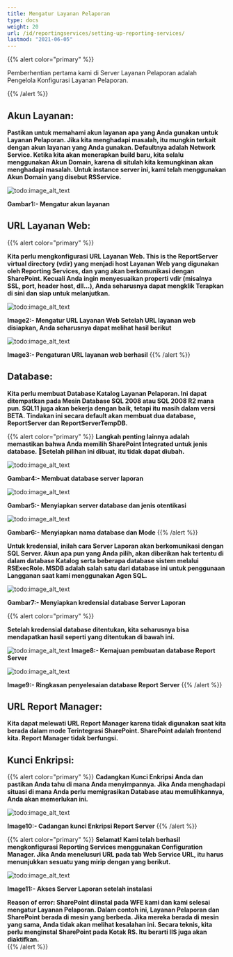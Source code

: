 ```yaml
---
title: Mengatur Layanan Pelaporan
type: docs
weight: 20
url: /id/reportingservices/setting-up-reporting-services/
lastmod: "2021-06-05"
---
```


{{% alert color="primary" %}}

Pemberhentian pertama kami di Server Layanan Pelaporan adalah Pengelola Konfigurasi Layanan Pelaporan.

{{% /alert %}}

## Akun Layanan:

**Pastikan untuk memahami akun layanan apa yang Anda gunakan untuk Layanan Pelaporan. Jika kita menghadapi masalah, itu mungkin terkait dengan akun layanan yang Anda gunakan. Defaultnya adalah Network Service. Ketika kita akan menerapkan build baru, kita selalu menggunakan Akun Domain, karena di situlah kita kemungkinan akan menghadapi masalah. Untuk instance server ini, kami telah menggunakan Akun Domain yang disebut RSService.**

![todo:image_alt_text](setting-up-reporting-services_1.png)

**Gambar1:- Mengatur akun layanan**

## URL Layanan Web:

{{% alert color="primary" %}}

**Kita perlu mengkonfigurasi URL Layanan Web. This is the ReportServer virtual directory (vdir) yang menjadi host Layanan Web yang digunakan oleh Reporting Services, dan yang akan berkomunikasi dengan SharePoint. Kecuali Anda ingin menyesuaikan properti vdir (misalnya SSL, port, header host, dll...), Anda seharusnya dapat mengklik Terapkan di sini dan siap untuk melanjutkan.**

![todo:image_alt_text](setting-up-reporting-services_2.png)

**Image2:- Mengatur URL Layanan Web Setelah URL layanan web disiapkan, Anda seharusnya dapat melihat hasil berikut**

![todo:image_alt_text](setting-up-reporting-services_3.png)

**Image3:- Pengaturan URL layanan web berhasil**
{{% /alert %}}

## Database:

**Kita perlu membuat Database Katalog Layanan Pelaporan. Ini dapat ditempatkan pada Mesin Database SQL 2008 atau SQL 2008 R2 mana pun. SQL11 juga akan bekerja dengan baik, tetapi itu masih dalam versi BETA. Tindakan ini secara default akan membuat dua database, ReportServer dan ReportServerTempDB.**

{{% alert color="primary" %}}
**Langkah penting lainnya adalah memastikan bahwa Anda memilih SharePoint Integrated untuk jenis database.  Setelah pilihan ini dibuat, itu tidak dapat diubah.**

![todo:image_alt_text](setting-up-reporting-services_4.png)

**Gambar4:- Membuat database server laporan**

![todo:image_alt_text](setting-up-reporting-services_5.png)

**Gambar5:- Menyiapkan server database dan jenis otentikasi**

![todo:image_alt_text](setting-up-reporting-services_6.png)

**Gambar6:- Menyiapkan nama database dan Mode**
{{% /alert %}}

**Untuk kredensial, inilah cara Server Laporan akan berkomunikasi dengan SQL Server. Akun apa pun yang Anda pilih, akan diberikan hak tertentu di dalam database Katalog serta beberapa database sistem melalui RSExecRole. MSDB adalah salah satu dari database ini untuk penggunaan Langganan saat kami menggunakan Agen SQL.**

![todo:image_alt_text](setting-up-reporting-services_7.png)

**Gambar7:- Menyiapkan kredensial database Server Laporan**

{{% alert color="primary" %}}

**Setelah kredensial database ditentukan, kita seharusnya bisa mendapatkan hasil seperti yang ditentukan di bawah ini.**


![todo:image_alt_text](setting-up-reporting-services_8.png)
**Image8:- Kemajuan pembuatan database Report Server**

![todo:image_alt_text](setting-up-reporting-services_9.png)

**Image9:- Ringkasan penyelesaian database Report Server**
{{% /alert %}}

## URL Report Manager:

**Kita dapat melewati URL Report Manager karena tidak digunakan saat kita berada dalam mode Terintegrasi SharePoint. SharePoint adalah frontend kita. Report Manager tidak berfungsi.**

## Kunci Enkripsi:

{{% alert color="primary" %}}
**Cadangkan Kunci Enkripsi Anda dan pastikan Anda tahu di mana Anda menyimpannya. Jika Anda menghadapi situasi di mana Anda perlu memigrasikan Database atau memulihkannya, Anda akan memerlukan ini.**

![todo:image_alt_text](setting-up-reporting-services_10.png)

**Image10:- Cadangan kunci Enkripsi Report Server**
{{% /alert %}}

{{% alert color="primary" %}}
**Selamat! Kami telah berhasil mengkonfigurasi Reporting Services menggunakan Configuration Manager. Jika Anda menelusuri URL pada tab Web Service URL, itu harus menunjukkan sesuatu yang mirip dengan yang berikut.**

![todo:image_alt_text](setting-up-reporting-services_11.png)

**Image11:- Akses Server Laporan setelah instalasi**

**Reason of error: SharePoint diinstal pada WFE kami dan kami selesai mengatur Layanan Pelaporan. Dalam contoh ini, Layanan Pelaporan dan SharePoint berada di mesin yang berbeda. Jika mereka berada di mesin yang sama, Anda tidak akan melihat kesalahan ini. Secara teknis, kita perlu menginstal SharePoint pada Kotak RS. Itu berarti IIS juga akan diaktifkan.**  
{{% /alert %}}